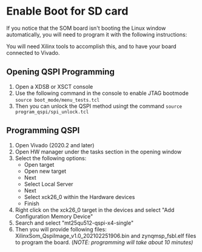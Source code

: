 # Enable Boot for SD card

If you notice that the SOM board isn't booting the Linux window automatically, you will need to program it with the following instructions:

You will need Xilinx tools to accomplish this, and to have your board connected to Vivado.

## Opening QSPI Programming
1. Open a XDSB or XSCT console
2. Use the following command in the console to enable JTAG bootmode `source boot_mode/menu_tests.tcl`
3. Then you can unlock the QSPI method usingt the command `source program_qspi/spi_unlock.tcl`

## Programming QSPI 

1. Open Vivado (2020.2 and later)
2. Open HW manager under the tasks section in the opening window
3. Select the following options:
    - Open target
    - Open new target
    - Next 
    - Select Local Server
    - Next
    - Select xck26_0 within the Hardware devices
    - Finish
 4. Right click on the xck26_0 target in the devices and select "Add Configuration Memory Device"
 5. Search and select "mt25qu512-qspi-x4-single"
 6. Then you will provide following files: XilinxSom_QspiImage_v1.0_202102251906.bin and zynqmsp_fsbl.elf files to program the board. (*NOTE: programming will take about 10 minutes)*
